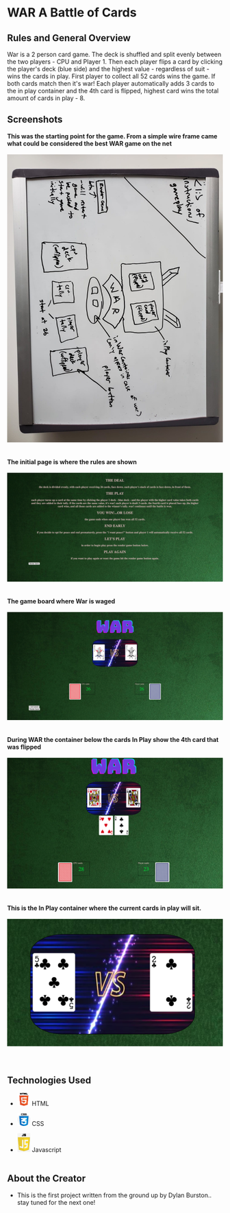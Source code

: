 
# **WAR** A Battle of Cards
## Rules and General Overview
War is a 2 person card game. The deck is shuffled and split evenly between the two players - CPU and Player 1. Then each player flips a card by clicking the player's deck (blue side) and the highest value - regardless of suit - wins the cards in play. First player to collect all 52 cards wins the game. If both cards match then it's war! Each player automatically adds 3 cards to the in play container and the 4th card is flipped, highest card wins the total amount of cards in play - 8. 

## Screenshots 

**This was the starting point for the game. From a simple wire frame came what could be considered the best WAR game on the net**
<br><br>
![Wire Frame](card-deck-css/images/wireFrame.jpeg)
<br><br><br>
**The initial page is where the rules are shown**
<br><br>
![Rule Screen](card-deck-css/images/screenshot1.jpeg)
<br><br><br>
**The game board where War is waged**
<br><br>
![Game Board](card-deck-css/images/screenshot2.jpeg)
<br><br><br>
**During WAR the container below the cards In Play show the 4th card that was flipped**
<br><br>
![It's War!!](card-deck-css/images/screenshot3.jpeg)
<br><br><br>
**This is the In Play container where the current cards in play will sit.**
<br><br>
![It's War!!](card-deck-css/images/inplay.jpeg)
<br><br><br>

## Technologies Used

- <img src="card-deck-css/images/html.jpeg" style="width:30px;"/> HTML

- <img src="card-deck-css/images/css.jpeg" style="width:30px;"/> CSS

- <img src="card-deck-css/images/js.jpeg" style="width:30px;"/> Javascript
<br><br>

## About the Creator 
- This is the first project written from the ground up by Dylan Burston.. stay tuned for the next one!










